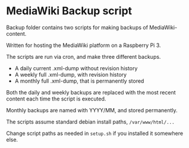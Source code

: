 # MediaWiki Backup script
Backup folder contains two scripts for making backups of MediaWiki-content.

Written for hosting the MediaWiki platform on a Raspberry Pi 3.

The scripts are run via cron, and make three different backups.

* A daily current .xml-dump without revision history
* A weekly full .xml-dump, with revision history
* A monthly full .xml-dump, that is permanently stored

Both the daily and weekly backups are replaced with the most recent content each time the script is executed.

Monthly backups are named with YYYY/MM, and stored permanently.

The scripts assume standard debian install paths, `/var/www/html/...`

Change script paths as needed in `setup.sh` if you installed it somewhere else.

